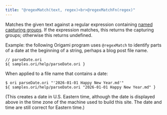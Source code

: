 ```yaml
---
title: "@regexMatch(text, regex)<br>@regexMatchFn(regex)"
---
```


Matches the given text against a regular expression containing [named capturing groups](https://developer.mozilla.org/en-US/docs/Web/JavaScript/Reference/Regular_expressions/Named_capturing_group). If the expression matches, this returns the capturing groups; otherwise this returns undefined.

Example: the following Origami program uses `@regexMatch` to identify parts of a date at the beginning of a string, perhaps a blog post file name.

```ori
// parseDate.ori
${ samples.ori/help/parseDate.ori }
```

When applied to a file name that contains a date:

```console
$ ori parseDate.ori "'2026-01-01 Happy New Year.md'"
${ samples.ori/help/parseDate.ori "2026-01-01 Happy New Year.md" }
```

(This creates a date in U.S. Eastern time, although the date is displayed above in the time zone of the machine used to build this site. The date and time are still correct for Eastern time.)
